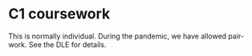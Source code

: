 # C1 coursework

This is normally individual. During the pandemic, we have allowed pair-work.
See the DLE for details.
